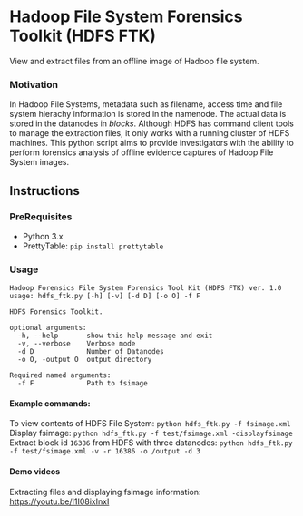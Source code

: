 # Hadoop File System Forensics Toolkit (HDFS FTK)
View and extract files from an offline image of Hadoop file system.


### Motivation
In Hadoop File Systems, metadata such as filename, access time and file system hierachy information is stored in the namenode. The actual data is stored in the datanodes in _blocks_. Although HDFS has command client tools to manage the extraction files, it only works with a running cluster of HDFS machines.
This python script aims to provide investigators with the ability to perform forensics analysis of offline evidence captures of Hadoop File System images.

## Instructions

### PreRequisites
* Python 3.x
* PrettyTable: `pip install prettytable`

### Usage

```
Hadoop Forensics File System Forensics Tool Kit (HDFS FTK) ver. 1.0
usage: hdfs_ftk.py [-h] [-v] [-d D] [-o O] -f F

HDFS Forensics Toolkit.

optional arguments:
  -h, --help       show this help message and exit
  -v, --verbose    Verbose mode
  -d D             Number of Datanodes
  -o O, -output O  output directory

Required named arguments:
  -f F             Path to fsimage

```

#### Example commands:

To view contents of HDFS File System: `python hdfs_ftk.py -f fsimage.xml`
Display fsimage: `python hdfs_ftk.py -f test/fsimage.xml -displayfsimage`
Extract block id `16386` from HDFS with three datanodes: `python hdfs_ftk.py -f test/fsimage.xml -v -r 16386 -o /output -d 3`

#### Demo videos
Extracting files and displaying fsimage information: https://youtu.be/I1I08ixInxI